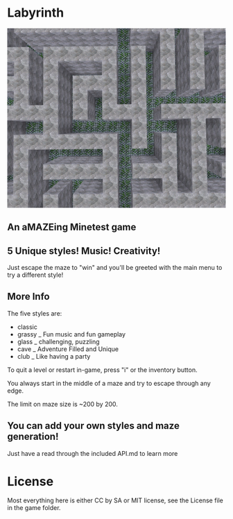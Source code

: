 # Labyrinth
![screenshot](screenshot.jpg)
## An aMAZEing Minetest game

## 5 Unique styles!  Music!   Creativity!

Just escape the maze to "win" and you'll be greeted with the main menu to try a different style!

## More Info

The five styles are:

- classic
- grassy _ Fun music and fun gameplay 
- glass  _ challenging, puzzling
- cave   _ Adventure Filled and Unique 
- club   _ Like having a party

To quit a level or restart in-game, press "i" or the inventory button.

You always start in the middle of a maze and try to escape through any edge.

The limit on maze size is ~200 by 200.

## You can add your own styles and maze generation!

Just have a read through the included API.md to learn more

# License

Most everything here is either CC by SA or MIT license, see the License file in the game folder.



